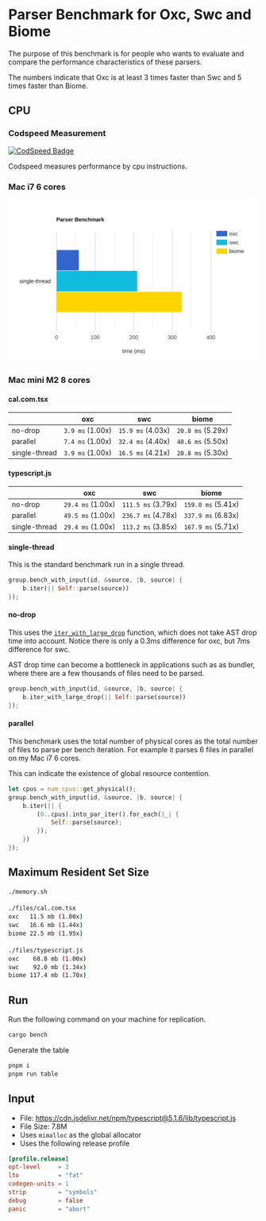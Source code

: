 # Parser Benchmark for Oxc, Swc and Biome

The purpose of this benchmark is for people who wants to evaluate and compare the performance characteristics of these parsers.

The numbers indicate that Oxc is at least 3 times faster than Swc and 5 times faster than Biome.

## CPU

### Codspeed Measurement

[![CodSpeed Badge][codspeed-badge]][codspeed-url]

[codspeed-badge]: https://img.shields.io/endpoint?url=https://codspeed.io/badge.json
[codspeed-url]: https://codspeed.io/oxc-project/bench-javascript-parser-written-in-rust/benchmarks

Codspeed measures performance by cpu instructions.

### Mac i7 6 cores

<img src="./bar-graph.svg">

### Mac mini M2 8 cores

#### cal.com.tsx

|               | oxc              | swc               |biome             |
| ------------- | ---------------- | ----------------- |----------------- |
| no-drop       | `3.9 ms` (1.00x) | `15.9 ms` (4.03x) |`20.8 ms` (5.29x) |
| parallel      | `7.4 ms` (1.00x) | `32.4 ms` (4.40x) |`40.6 ms` (5.50x) |
| single-thread | `3.9 ms` (1.00x) | `16.5 ms` (4.21x) |`20.8 ms` (5.30x) |

#### typescript.js

|               | oxc               | swc                |biome              |
| ------------- | ----------------- | ------------------ |------------------ |
| no-drop       | `29.4 ms` (1.00x) | `111.5 ms` (3.79x) |`159.0 ms` (5.41x) |
| parallel      | `49.5 ms` (1.00x) | `236.7 ms` (4.78x) |`337.9 ms` (6.83x) |
| single-thread | `29.4 ms` (1.00x) | `113.2 ms` (3.85x) |`167.9 ms` (5.71x) |

#### single-thread

This is the standard benchmark run in a single thread.

```rust
group.bench_with_input(id, &source, |b, source| {
    b.iter(|| Self::parse(source))
});
```

#### no-drop

This uses the [`iter_with_large_drop`](https://docs.rs/criterion/0.5.1/criterion/struct.Bencher.html#method.iter_with_large_drop) function, which does not take AST drop time into account.
Notice there is only a 0.3ms difference for oxc, but 7ms difference for swc.

AST drop time can become a bottleneck in applications such as as bundler,
where there are a few thousands of files need to be parsed.

```rust
group.bench_with_input(id, &source, |b, source| {
    b.iter_with_large_drop(|| Self::parse(source))
});
```

#### parallel

This benchmark uses the total number of physical cores as the total number of files to parse per bench iteration. For example it parses 6 files in parallel on my Mac i7 6 cores.

This can indicate the existence of global resource contention.

```rust
let cpus = num_cpus::get_physical();
group.bench_with_input(id, &source, |b, source| {
    b.iter(|| {
        (0..cpus).into_par_iter().for_each(|_| {
            Self::parse(source);
        });
    })
});
```

## Maximum Resident Set Size

```bash
./memory.sh

./files/cal.com.tsx
oxc   11.5 mb (1.00x)
swc   16.6 mb (1.44x)
biome 22.5 mb (1.95x)

./files/typescript.js
oxc    68.8 mb (1.00x)
swc    92.0 mb (1.34x)
biome 117.4 mb (1.70x)
```

## Run

Run the following command on your machine for replication.

```bash
cargo bench
```

Generate the table

```bash
pnpm i
pnpm run table
```

## Input

* File: https://cdn.jsdelivr.net/npm/typescript@5.1.6/lib/typescript.js
* File Size: 7.8M
* Uses `mimalloc` as the global allocator
* Uses the following release profile

```toml
[profile.release]
opt-level     = 3
lto           = "fat"
codegen-units = 1
strip         = "symbols"
debug         = false
panic         = "abort"
```
